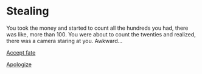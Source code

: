 # Stealing

You took the money and started to count all the hundreds you had, there was like, more than 100.  You were about to count the twenties and realized, there was a camera staring at you.  Awkward...

[Accept fate](../explore/ignore.md)

[Apologize](../explore/apologize.md)
